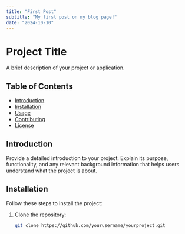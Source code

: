 ```yaml
---
title: "First Post"
subtitle: "My first post on my blog page!"
date: "2024-10-10"
---
```

# Project Title

A brief description of your project or application.

## Table of Contents

- [Introduction](#introduction)
- [Installation](#installation)
- [Usage](#usage)
- [Contributing](#contributing)
- [License](#license)

## Introduction

Provide a detailed introduction to your project. Explain its purpose, functionality, and any relevant background information that helps users understand what the project is about.

## Installation

Follow these steps to install the project:

1. Clone the repository:
   ```bash
   git clone https://github.com/yourusername/yourproject.git
